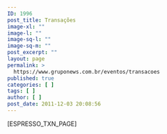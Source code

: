 ```yaml
---
ID: 1996
post_title: Transações
image-xl: ""
image-l: ""
image-sq-l: ""
image-sq-m: ""
post_excerpt: ""
layout: page
permalink: >
  https://www.gruponews.com.br/eventos/transacoes
published: true
categories: [ ]
tags: [ ]
author: [ ]
post_date: 2011-12-03 20:08:56
---
```

[ESPRESSO_TXN_PAGE]

&nbsp;